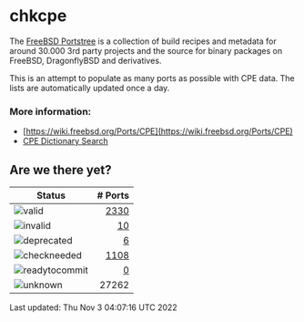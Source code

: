 # chkcpe

The [FreeBSD Portstree](https://cgit.freebsd.org/ports) is a collection of build recipes
and metadata for around 30.000 3rd party projects and the source for binary packages on
FreeBSD, DragonflyBSD and derivatives.

This is an attempt to populate as many ports as possible with CPE data. The lists are
automatically updated once a day.

### More information:
* [https://wiki.freebsd.org/Ports/CPE](https://wiki.freebsd.org/Ports/CPE)
* [CPE Dictionary Search](http://web.nvd.nist.gov/view/cpe/search)


## Are we there yet?

| Status                                                              | # Ports                                                                |
| --------------------------------------------------------------------| ---------------------------------------------------------------------: |
| ![valid](https://img.shields.io/badge/valid-brightgreen)            | [2330](https://github.com/decke/chkcpe/wiki/valid)                 |
| ![invalid](https://img.shields.io/badge/invalid-red)                | [10](https://github.com/decke/chkcpe/wiki/invalid)             |
| ![deprecated](https://img.shields.io/badge/deprecated-red)          | [6](https://github.com/decke/chkcpe/wiki/deprecated)       |
| ![checkneeded](https://img.shields.io/badge/checkneeded-orange)     | [1108](https://github.com/decke/chkcpe/wiki/checkneeded)     |
| ![readytocommit](https://img.shields.io/badge/readytocommit-orange) | [0](https://github.com/decke/chkcpe/wiki/readytocommit) |
| ![unknown](https://img.shields.io/badge/unknown-grey)               | 27262 | |

Last updated: Thu Nov  3 04:07:16 UTC 2022
